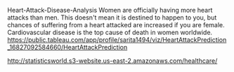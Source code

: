 Heart-Attack-Disease-Analysis
Women are officially having more heart attacks than men. This doesn't mean it is destined to happen to you,
but chances of suffering from a heart attacked are increased if you are female. Cardiovascular disease is the top cause of death in women worldwide.
https://public.tableau.com/app/profile/sarita1494/viz/HeartAttackPrediction_16827092584660/HeartAttackPrediction


http://statisticsworld.s3-website.us-east-2.amazonaws.com/healthcare/
